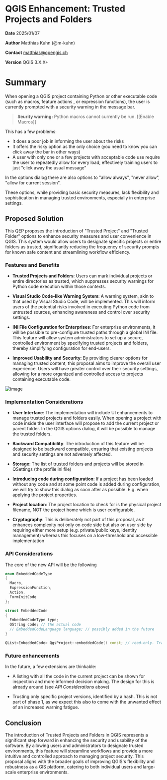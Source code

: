 # QGIS Enhancement: Trusted Projects and Folders

**Date** 2025/01/07

**Author** Matthias Kuhn (@m-kuhn)

**Contact** matthias@opengis.ch

**Version** QGIS 3.X.X+

# Summary

When opening a QGIS project containing Python or other executable code (such as macros, feature actions , or expression functions), the user is currently prompted with a security warning in the message bar.

> **Seurity warning:** Python macros cannot currently be run. [[Enable Macros]]

This has a few problems:

 - It does a poor job in informing the user about the risks
 - It offers the risky option as the only choice (you need to know you can click away the bar in other ways)
 - A user with only one or a few projects with acceptable code use require the user to repeatedly allow for every load, effectively training users to just "click away the usual message"

In the options dialog there are also options to "allow always", "never allow", "allow for current session".

These options, while providing basic security measures, lack flexibility and sophistication in managing trusted environments, especially in enterprise settings.

## Proposed Solution

This QEP proposes the introduction of "Trusted Project" and "Trusted Folder" options to enhance security measures and user convenience in QGIS. This system would allow users to designate specific projects or entire folders as trusted, significantly reducing the frequency of security prompts for known safe content and streamlining workflow efficiency.

### Features and Benefits

- **Trusted Projects and Folders**: Users can mark individual projects or entire directories as trusted, which suppresses security warnings for Python code execution within those contexts.
  
- **Visual Studio Code-like Warning System**: A warning system, akin to that used by Visual Studio Code, will be implemented. This will inform users of the potential risks involved in executing Python code from untrusted sources, enhancing awareness and control over security settings.

- **INI File Configuration for Enterprises**: For enterprise environments, it will be possible to pre-configure trusted paths through a global INI file. This feature will allow system administrators to set up a secure, controlled environment by specifying trusted projects and folders, thereby simplifying configuration for end-users.

- **Improved Usability and Security**: By providing clearer options for managing trusted content, this proposal aims to improve the overall user experience. Users will have greater control over their security settings, allowing for a more organized and controlled access to projects containing executable code.

![image](https://github.com/qgis/QGIS-Enhancement-Proposals/assets/588407/b1cc5070-d82c-4b10-a763-7a9f634121bf)


### Implementation Considerations

- **User Interface**: The implementation will include UI enhancements to manage trusted projects and folders easily. When opening a project with code inside the user interface will propose to add the current 
  project or parent folder. In the QGIS options dialog, it will be possible to manage the trusted folders.

- **Backward Compatibility**: The introduction of this feature will be designed to be backward compatible, ensuring that existing projects and security settings are not adversely affected.

- **Storage**: The list of trusted folders and projects will be stored in QSettings (the profile ini file)

- **Introducing code during configuration**: If a project has been loaded without any code and at some point code is added during configuration, we will try to show this dialog as soon after as possible. E.g. when   applying the project properties.

- **Project location**: The project location to check for is the physical project filename, NOT the project home which is user configurable.

- **Cryptography**: This is deliberately not part of this proposal, as it enhances complexity not only on code side but also on user side by requiring either more setup (e.g. private/public keys, identity management) whereas this focuses on a low-threshold and accessible implementation

### API Considerations

The core of the new API will be the following

```cpp
enum EmbeddedCodeType
{
  Macro,
  ExpressionFunction,
  Action,
  FormInitCode
};

struct EmbeddedCode
{
  EmbeddedCodeType type;
  QString code; // the actual code
  // EmbeddedCodeLanguage language; // possibly added in the future
}

QList<EmbeddedCode> QgsProject::embeddedCode() const; // read-only. Traverses project settings like macros, expression functions etc.
```

### Future enhancements

In the future, a few extensions are thinkable:

- A listing with all the code in the current project can be shown for inspection and more informed decision making. The design for this is already around (see _API Considerations_ above)

- Trusting only specific project versions, identified by a hash. This is not part of phase 1, as we expect this also to come with the unwanted effect of an increased warning fatigue.

## Conclusion

The introduction of Trusted Projects and Folders in QGIS represents a significant step forward in enhancing the security and usability of the software. By allowing users and administrators to designate trusted environments, this feature will streamline workflows and provide a more intuitive and controlled approach to managing project security. This proposal aligns with the broader goals of improving QGIS's flexibility and robustness as a GIS platform, catering to both individual users and large-scale enterprise environments.
